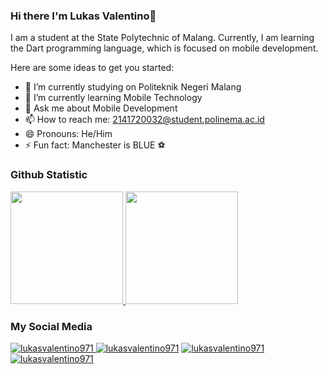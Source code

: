 ### Hi there I'm Lukas Valentino👋

I am a student at the State Polytechnic of Malang. Currently, I am learning the Dart programming language, which is focused on mobile development.

Here are some ideas to get you started:

- 🔭 I’m currently studying on Politeknik Negeri Malang
- 🌱 I’m currently learning Mobile Technology
- 💬 Ask me about Mobile Development
- 📫 How to reach me: 2141720032@student.polinema.ac.id
- 😄 Pronouns: He/Him
- ⚡ Fun fact: Manchester is BLUE ⚽


### Github Statistic
<p align="left">
<a href="https://github.com/lukasvalentino971">
  <img height="180em" src="https://github-readme-stats-eight-theta.vercel.app/api?username=lukasvalentino971&show_icons=true&theme=algolia&include_all_commits=true&count_private=true"/>
  <img height="180em" src="https://github-readme-stats-eight-theta.vercel.app/api/top-langs/?username=lukasvalentino971&layout=compact&langs_count=8&theme=algolia"/>
</a>
</p>

### My Social Media<p>
<a href="https://www.linkedin.com/in/lukas-valentino/" target="blank"><img src="https://img.shields.io/badge/LinkedIn-0077B5?style=for-the-badge&logo=linkedin&logoColor=white" alt="lukasvalentino971" />
<a href="" target="blank"><img src="https://img.shields.io/badge/Youtube-E4405F?style=for-the-badge&logo=Youtube&logoColor=white" alt="lukasvalentino971" /></a> 
<a href="https://www.instagram.com/luk44ss__/" target="blank"><img src="https://img.shields.io/badge/Instagram-purple?style=for-the-badge&logo=instagram&logoColor=white" alt="lukasvalentino971" /></a>
<a href="https://line.me/ti/p/kamkZcOFjR" target="blank"><img src="https://img.shields.io/badge/LINE-line?style=for-the-badge&logo=line&logoColor=white" alt="lukasvalentino971" /></a> 

